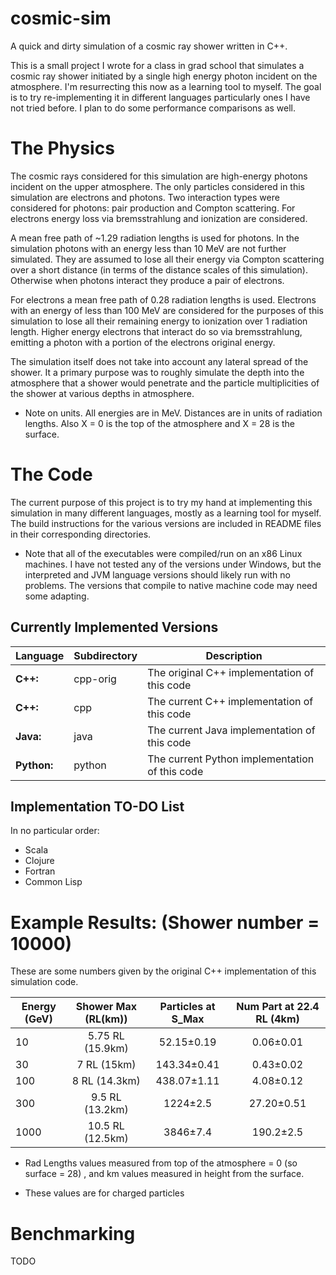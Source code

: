 cosmic-sim
==========

A quick and dirty simulation of a cosmic ray shower written in C++.

This is a small project I wrote for a class in grad school that simulates a cosmic ray shower initiated by a single
high energy photon incident on the atmosphere. I'm resurrecting this now as a learning tool to myself. The goal is
to try re-implementing it in different languages particularly ones I have not tried before. I plan to do some
performance comparisons as well.

The Physics
===========

The cosmic rays considered for this simulation are high-energy photons incident on the upper atmosphere.
The only particles considered in this simulation are electrons and photons. Two interaction types were considered
for photons: pair production and Compton scattering. For electrons energy loss via bremsstrahlung and ionization are
considered. 

A mean free path of ~1.29 radiation lengths is used for photons.
In the simulation photons with an energy less than 10 MeV are not further simulated. They are assumed to
lose all their energy via Compton scattering over a short distance (in terms of the distance scales of this simulation).
Otherwise when photons interact they produce a pair of electrons.

For electrons a mean free path of 0.28 radiation lengths is used. Electrons with an energy of less than 100 MeV are
considered for the purposes of this simulation to lose all their remaining energy to ionization over 1 radiation length.
Higher energy electrons that interact do so via bremsstrahlung, emitting a photon with a portion of the electrons
original energy.

The simulation itself does not take into account any lateral spread of the shower. It a primary purpose was
to roughly simulate the depth into the atmosphere that a shower would penetrate and the particle multiplicities
of the shower at various depths in atmosphere.

* Note on units. All energies are in MeV. Distances are in units of radiation lengths. Also X = 0 is the
top of the atmosphere and X = 28 is the surface.


The Code
========

The current purpose of this project is to try my hand at implementing this simulation in many different
languages, mostly as a learning tool for myself. The build instructions for the various versions are
included in README files in their corresponding directories.

* Note that all of the executables were compiled/run on an x86 Linux machines.
I have not tested any of the versions under Windows, but the interpreted and
JVM language versions should likely run with no problems. The versions that
compile to native machine code may need some adapting.


Currently Implemented Versions
------------------------------

| Language    | Subdirectory | Description |
|-------------|--------------|-------------|
| **C++:**    | cpp-orig     | The original C++ implementation of this code |
| **C++:**    | cpp          | The current C++ implementation of this code |
| **Java:**   | java         | The current Java implementation of this code |
| **Python:** | python       | The current Python implementation of this code |


Implementation TO-DO List
-------------------------

In no particular order:

* Scala
* Clojure
* Fortran
* Common Lisp


Example Results: (Shower number = 10000)
===================================

These are some numbers given by the original C++ implementation of this simulation code.

| Energy (GeV) | Shower Max (RL(km)) | Particles at S\_Max | Num Part at 22.4 RL (4km) |
|--------------|:-------------------:|:-------------------:|:-------------------------:|
| 10           |  5.75 RL (15.9km)   |   52.15&plusmn;0.19 |   0.06&plusmn;0.01        |
| 30           |  7 RL (15km)        |  143.34&plusmn;0.41 |   0.43&plusmn;0.02        |
| 100          |  8 RL (14.3km)      |  438.07&plusmn;1.11 |   4.08&plusmn;0.12        |
| 300          |  9.5 RL (13.2km)    | 1224&plusmn;2.5     |  27.20&plusmn;0.51        |
| 1000         | 10.5 RL (12.5km)    | 3846&plusmn;7.4     | 190.2&plusmn;2.5          |

* Rad Lengths values measured from top of the atmosphere = 0 (so surface = 28) , and km values
measured in height from the surface.

* These values are for charged particles


Benchmarking
============

TODO
